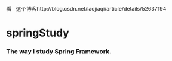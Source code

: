 看   这个博客http://blog.csdn.net/laojiaqi/article/details/52637194


# springStudy
### The way I study Spring Framework.
